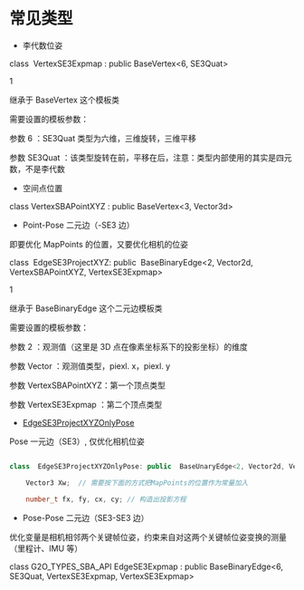 




# 常见类型

  

- 李代数位姿

  

class  VertexSE3Expmap : public BaseVertex<6, SE3Quat>

1

继承于 BaseVertex 这个模板类

需要设置的模板参数：

  

参数 6 ：SE3Quat 类型为六维，三维旋转，三维平移

参数 SE3Quat ：该类型旋转在前，平移在后，注意：类型内部使用的其实是四元数，不是李代数

  
  

- 空间点位置

  

class VertexSBAPointXYZ : public BaseVertex<3, Vector3d>

  

- Point-Pose 二元边（-SE3 边）

即要优化 MapPoints 的位置，又要优化相机的位姿

  

class  EdgeSE3ProjectXYZ: public  BaseBinaryEdge<2, Vector2d, VertexSBAPointXYZ, VertexSE3Expmap>

1

继承于 BaseBinaryEdge 这个二元边模板类

需要设置的模板参数：

  

参数 2 ：观测值（这里是 3D 点在像素坐标系下的投影坐标）的维度

参数 Vector ：观测值类型，piexl. x，piexl. y

参数 VertexSBAPointXYZ：第一个顶点类型

参数 VertexSE3Expmap ：第二个顶点类型

  
  

- [EdgeSE3ProjectXYZOnlyPose](https://github.com/RainerKuemmerle/g2o/blob/master/g2o/types/sba/edge_project_xyz_onlypose.cpp)

Pose 一元边（SE3）, 仅优化相机位姿

```c++

class  EdgeSE3ProjectXYZOnlyPose: public  BaseUnaryEdge<2, Vector2d, VertexSE3Expmap>

    Vector3 Xw;  // 需要按下面的方式把MapPoints的位置作为常量加入

    number_t fx, fy, cx, cy; // 构造出投影方程

```

  

- Pose-Pose 二元边（SE3-SE3 边）

优化变量是相机相邻两个关键帧位姿，约束来自对这两个关键帧位姿变换的测量（里程计、IMU 等）

  

class G2O_TYPES_SBA_API EdgeSE3Expmap : public BaseBinaryEdge<6, SE3Quat, VertexSE3Expmap, VertexSE3Expmap>